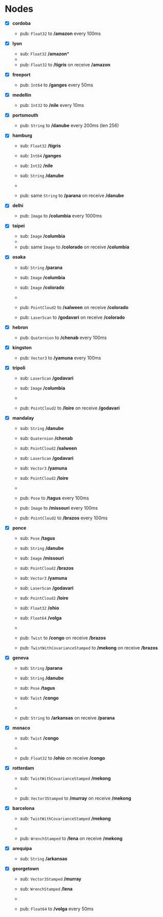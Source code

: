 # Nodes

- [x] **cordoba**
  
  - pub: `Float32` to **/amazon** every 100ms

- [x] **lyon**
  
  - sub: `Float32` **/amazon***
  - 
  - pub: `Float32` to **/tigris** on receive **/amazon**

- [x] **freeport**
  
  - pub: `Int64` to **/ganges** every 50ms

- [x] **medellin**
  
  - pub: `Int32` to **/nile** every 10ms

- [x] **portsmouth**
  
  - pub: `String` to **/danube** every 200ms (len 256)

- [x] **hamburg**
  
  - sub: `Float32` **/tigris**
  
  - sub: `Int64` **/ganges**
  
  - sub: `Int32` **/nile**
  
  - sub: `String` **/danube**
  
  - 
  
  - pub: same `String` to **/parana** on receive **/danube**

- [x] **delhi**
  
  - pub: `Image` to **/columbia** every 1000ms

- [x] **taipei**
  
  - sub: `Image` **/columbia**
  - 
  - pub: same `Image` to **/colorado** on receive **/columbia**

- [x] **osaka**
  
  - sub: `String` **/parana**
  
  - sub: `Image` **/columbia**
  
  - sub: `Image` **/colorado**
  
  - 
  
  - pub: `PointCloud2` to **/salween** on receive **/colorado**
  
  - pub: `LaserScan` to **/godavari** on receive **/colorado**

- [x] **hebron**
  
  - pub: `Quaternion` to **/chenab** every 100ms

- [x] **kingston**
  
  - pub: `Vector3` to **/yamuna** every 100ms

- [x] **tripoli**
  
  - sub: `LaserScan` **/godavari**
  
  - sub: `Image` **/columbia**
  
  - 
  
  - pub: `PointCloud2` to **/loire** on receive **/godavari**

- [x] **mandalay**
  
  - sub: `String` **/danube**
  
  - sub: `Quaternion` **/chenab**
  
  - sub: `PointCloud2` **/salween**
  
  - sub: `LaserScan` **/godavari**
  
  - sub: `Vector3` **/yamuna**
  
  - sub: `PointCloud2` **/loire**
  
  - 
  
  - pub: `Pose` to **/tagus** every 100ms
  
  - pub: `Image` to **/missouri** every 100ms
  
  - pub: `PointCloud2` to **/brazos** every 100ms

- [x] **ponce**
  
  - sub: `Pose` **/tagus**
  
  - sub: `String` **/danube**
  
  - sub: `Image` **/missouri**
  
  - sub: `PointCloud2` **/brazos**
  
  - sub: `Vector3` **/yamuna**
  
  - sub: `LaserScan` **/godavari**
  
  - sub: `PointCloud2` **/loire**
  
  - sub: `Float32` **/ohio**
  
  - sub: `Float64` **/volga**
  
  - 
  
  - pub: `Twist` to **/congo** on receive **/brazos**
  
  - pub: `TwistWithCovarianceStamped` to **/mekong** on receive **/brazos**

- [x] **geneva**
  
  - sub: `String` **/parana**
  
  - sub: `String` **/danube**
  
  - sub: `Pose` **/tagus**
  
  - sub: `Twist` **/congo**
  
  - 
  
  - pub: `String` to **/arkansas** on receive **/parana**

- [x] **monaco**
  
  - sub: `Twist` **/congo**
  
  - 
  
  - pub: `Float32` to **/ohio** on receive **/congo**

- [x] **rotterdam**
  
  - sub: `TwistWithCovarianceStamped` **/mekong**
  
  - 
  
  - pub: `Vector3Stamped` to **/murray** on receive **/mekong**

- [x] **barcelona**
  
  - sub: `TwistWithCovarianceStamped` **/mekong**
  
  - 
  
  - pub: `WrenchStamped` to **/lena** on receive **/mekong**

- [x] **arequipa**
  
  - sub: `String` **/arkansas**

- [x] **georgetown**
  
  - sub: `Vector3Stamped` **/murray**
  
  - sub: `WrenchStamped` **/lena**
  
  - 
  
  - pub: `Float64` to **/volga** every 50ms

